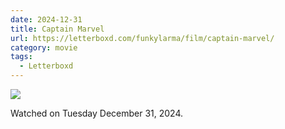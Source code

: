 ```yaml
---
date: 2024-12-31
title: Captain Marvel
url: https://letterboxd.com/funkylarma/film/captain-marvel/
category: movie
tags:
  - Letterboxd
---
```


![](https://a.ltrbxd.com/resized/film-poster/2/2/6/7/5/0/226750-captain-marvel-0-600-0-900-crop.jpg?v=4be3c0c011)

Watched on Tuesday December 31, 2024.
